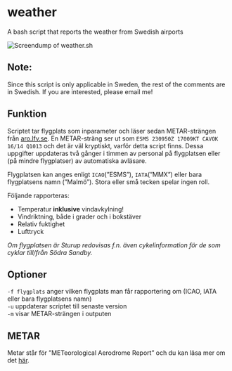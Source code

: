 # weather
A bash script that reports the weather from Swedish airports

![Screendump of weather.sh](http://fileadmin.cs.lth.se/cs/Personal/Peter_Moller/scripts/bilder/weather2.png)

Note:
-----
Since this script is only applicable in Sweden, the rest of the comments are in Swedish. If you are interested, please email me!

## Funktion
Scriptet tar flygplats som inparameter och läser sedan METAR-strängen från [aro.lfv.se](https://aro.lfv.se/Links/Link/ViewLink?TorLinkId=314&type=MET). En METAR-sträng ser ut som `ESMS 230950Z 17009KT CAVOK 16/14 Q1013` och det är väl kryptiskt, varför detta script finns. Dessa uppgifter uppdateras två gånger i timmen av personal på flygplatsen eller (på mindre flygplatser) av automatiska avläsare.

Flygplatsen kan anges enligt `ICAO`(”ESMS”), `IATA`(”MMX”) eller bara flygplatsens namn (”Malmö”). Stora eller små tecken spelar ingen roll.

Följande rapporteras:
 - Temperatur **inklusive** vindavkylning!
 - Vindriktning, både i grader och i bokstäver
 - Relativ fuktighet
 - Lufttryck

*Om flygplatsen är Sturup redovisas f.n. även cykelinformation för de som cyklar till/från Södra Sandby.*

## Optioner
`-f flygplats` anger vilken flygplats man får rapportering om (ICAO, IATA eller bara flygplatsens namn)  
`-u` uppdaterar scriptet till senaste version  
`-m` visar METAR-strängen i outputen

## METAR
Metar står för ”METeorological Aerodrome Report” och du kan läsa mer om det [här](https://sv.wikipedia.org/wiki/METAR).
